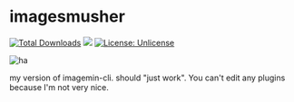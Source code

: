 
# imagesmusher

[![Total Downloads](https://poser.pugx.org/aimeos/aimeos-typo3/d/total.svg)](https://packagist.org/packages/aimeos/aimeos-typo3)
[![](https://shields.io/badge/docker%20pulls-765M-066da5)](https://scrutinizer-ci.com/g/aimeos/aimeos-typo3/?branch=master)
[![License: Unlicense](https://img.shields.io/badge/license-Unlicense-blue.svg)](http://unlicense.org/)

![ha](https://i.ibb.co/LdtzYpF/deepfried-1663466964672.jpg)

my version of imagemin-cli. should "just work". You can't edit any plugins because I'm not very nice.


